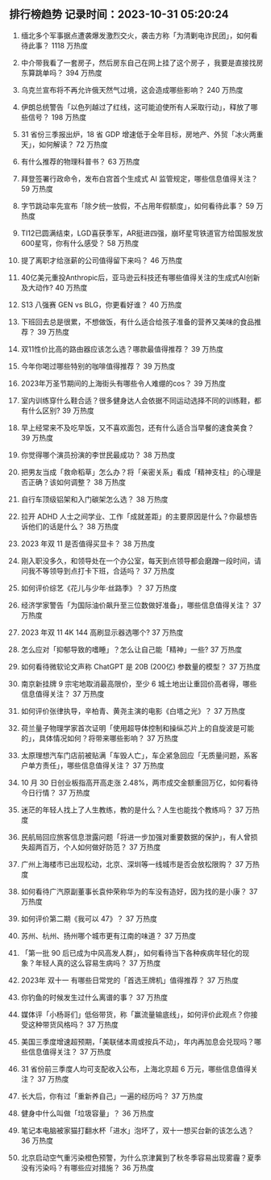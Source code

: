 
## 排行榜趋势 记录时间：2023-10-31 05:20:24
  
  1. 缅北多个军事据点遭袭爆发激烈交火，袭击方称「为清剿电诈民团」，如何看待此事？ 1118 万热度
    
  2. 中介带我看了一套房子，然后房东自己在网上挂了这个房子 ，我要是直接找房东算跳单吗？ 394 万热度
    
  3. 乌克兰宣布将不再允许俄天然气过境，这会造成哪些影响？ 240 万热度
    
  4. 伊朗总统警告「以色列越过了红线，这可能迫使所有人采取行动」，释放了哪些信号？ 198 万热度
    
  5. 31 省份三季报出炉，18 省 GDP 增速低于全年目标，房地产、外贸「冰火两重天」，如何解读？ 72 万热度
    
  6. 有什么推荐的物理科普书？ 63 万热度
    
  7. 拜登签署行政命令，发布白宫首个生成式 AI 监管规定，哪些信息值得关注？ 59 万热度
    
  8. 字节跳动率先宣布「除夕统一放假，不占用年假额度」，如何看待此事？ 59 万热度
    
  9. TI12已圆满结束，LGD喜获季军，AR挺进四强，崩坏星穹铁道官方给国服发放600星穹，你有什么感受？ 58 万热度
    
  10. 提了离职才给涨薪的公司值得留下来吗？ 46 万热度
    
  11. 40亿美元重投Anthropic后，亚马逊云科技还有哪些值得关注的生成式AI创新及大动作? 40 万热度
    
  12. S13 八强赛 GEN vs BLG，你更看好谁？ 40 万热度
    
  13. 下班回去总是很累，不想做饭，有什么适合给孩子准备的营养又美味的食品推荐？ 39 万热度
    
  14. 双11性价比高的路由器应该怎么选？哪款最值得推荐？ 39 万热度
    
  15. 今年你喝过哪些特别的咖啡值得推荐？ 39 万热度
    
  16. 2023年万圣节期间的上海街头有哪些令人难绷的cos？ 39 万热度
    
  17. 室内训练穿什么鞋合适？很多健身达人会依据不同运动选择不同的训练鞋，都有什么区别? 39 万热度
    
  18. 早上经常来不及吃早饭，又不喜欢面包，还有什么适合当早餐的速食美食？ 39 万热度
    
  19. 你觉得哪个演员扮演的李世民最成功？ 38 万热度
    
  20. 把男友当成「救命稻草」怎么办？将「亲密关系」看成「精神支柱」的心理是否正确？该如何调整？ 38 万热度
    
  21. 自行车顶级铝架和入门碳架怎么选？ 38 万热度
    
  22. 拉开 ADHD 人士之间学业、工作「成就差距」的主要原因是什么？你最想告诉他们的话是什么？ 38 万热度
    
  23. 2023 年双 11 是否值得买显卡？ 38 万热度
    
  24. 刚入职没多久，和领导处在一个办公室，每天到点领导都会磨蹭一段时间，请问我不等领导到点打卡下班，合适吗？ 37 万热度
    
  25. 如何评价综艺《花儿与少年·丝路季》？ 37 万热度
    
  26. 经济学家警告「为国际油价飙升至三位数做好准备」，哪些信息值得关注？ 37 万热度
    
  27. 2023 年双 11 4K 144 高刷显示器选哪个? 37 万热度
    
  28. 怎么应对「抑郁导致的嗜睡」？怎么让自己能「精神」一些? 37 万热度
    
  29. 如何看待微软论文声称 ChatGPT 是 20B (200亿) 参数量的模型？ 37 万热度
    
  30. 南京新挂牌 9 宗宅地取消最高限价，至少 6 城土地出让重回价高者得，哪些信息值得关注？ 37 万热度
    
  31. 如何评价张律执导，辛柏青、黄尧主演的电影《白塔之光》？ 37 万热度
    
  32. 荷兰量子物理学家首次证明「使用超导体控制和操纵芯片上的自旋波是可能的」，具体情况如何？将带来哪些影响？ 37 万热度
    
  33. 太原理想汽车门店前被贴满「车毁人亡」，车企紧急回应「无质量问题，系客户单方责任」，哪些信息值得关注？ 37 万热度
    
  34. 10 月 30 日创业板指高开高走涨 2.48%，两市成交金额重回万亿，如何看待今日行情？ 37 万热度
    
  35. 迷茫的年轻人找上了人生教练，教的是什么？人生也能找个教练吗？ 37 万热度
    
  36. 民航局回应旅客信息泄露问题「将进一步加强对重要数据的保护」，有人曾损失超两百万，个人如何做好防范？ 37 万热度
    
  37. 广州上海楼市已出现松动，北京、深圳等一线城市是否会放松限购？ 37 万热度
    
  38. 如何看待广汽原副董事长袁仲荣称华为的车没有造好，因为找的是小康？ 37 万热度
    
  39. 如何评价第二期《我可以 47》？ 37 万热度
    
  40. 苏州、杭州、扬州哪个城市更有江南的味道？ 37 万热度
    
  41. 「第一批 90 后已成为中风高发人群」，如何看待当下各种疾病年轻化的现象？年轻人真的这么容易生病吗？ 37 万热度
    
  42. 2023年 双十一 有哪些日常党的「首选王牌机」值得推荐？ 37 万热度
    
  43. 你钓鱼的时候发生过什么离谱的事？ 37 万热度
    
  44. 媒体评「小杨哥们」低俗带货，称「赢流量输底线」，如何评价此观点？你接受这种带货风格吗？ 37 万热度
    
  45. 美国三季度增速超预期，「美联储本周或按兵不动」，年内再加息会兑现吗？哪些信息值得关注？ 37 万热度
    
  46. 31 省份前三季度人均可支配收入公布，上海北京超 6 万元，哪些信息值得关注？ 37 万热度
    
  47. 长大后，你有过「重新养自己」一遍的经历吗？ 37 万热度
    
  48. 健身中什么叫做「垃圾容量」？ 36 万热度
    
  49. 笔记本电脑被家猫打翻水杯「进水」泡坏了，双十一想买台新的该怎么选？ 36 万热度
    
  50. 北京启动空气重污染橙色预警，为什么京津冀到了秋冬季容易出现雾霾？夏季没有污染吗？有哪些应对措施？ 36 万热度
    
